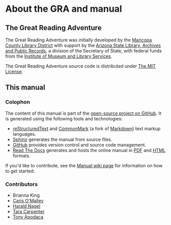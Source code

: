 # About the GRA and manual

## The Great Reading Adventure

The Great Reading Adventure was initially developed by the [Maricopa County Library District](http://www.mcldaz.org/) with support by the [Arizona State Library, Archives and Public Records](http://www.azlibrary.gov/), a division of the Secretary of State, with federal funds from the [Institute of Museum and Library Services](http://www.imls.gov/).

The Great Reading Adventure source code is distributed under [The MIT License](http://opensource.org/licenses/MIT).

## This manual
### Colophon

The content of this manual is part of the [open-source project on GitHub](https://github.com/MCLD/greatreadingadventure/tree/master/docs). It is generated using the following tools and technologies:

* [reStructuredText](http://docutils.sourceforge.net/rst.html) and [CommonMark](http://commonmark.org/) (a fork of [Markdown](http://daringfireball.net/projects/markdown/)) text markup languages.
* [Sphinx](http://sphinx-doc.org/) generates the manual from source files.
* [GitHub](http://github.com/) provides version control and source code management.
* [Read The Docs](https://readthedocs.org/) generates and hosts the online manual in [PDF](https://media.readthedocs.org/pdf/great-reading-adventure/latest/great-reading-adventure.pdf) and [HTML](http://readthedocs.org/projects/great-reading-adventure/downloads/htmlzip/latest/) formats.

If you'd like to contribute, see the [Manual wiki page](https://github.com/MCLD/greatreadingadventure/wiki/Manual) for information on how to get started.

### Contributors

* Brianna King
* [Caris O'Malley](http://carisomalley.com/)
* [Harald Nagel](https://haraldnagel.com/)
* [Tara Carpenter](http://www.taracarpetner.com/)
* [Tony Apodaca](https://antonioramonapodaca.wordpress.com/)